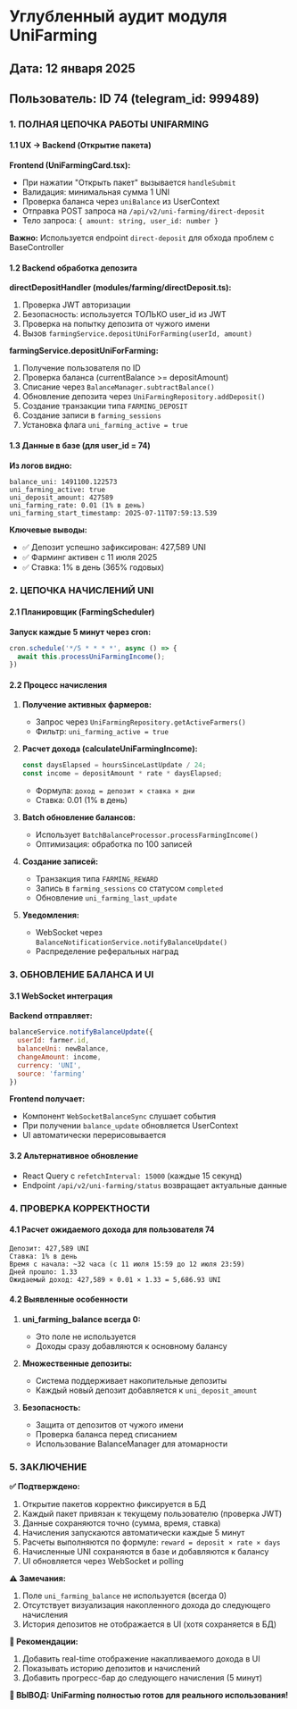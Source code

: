 # Углубленный аудит модуля UniFarming

## Дата: 12 января 2025
## Пользователь: ID 74 (telegram_id: 999489)

### 1. ПОЛНАЯ ЦЕПОЧКА РАБОТЫ UNIFARMING

#### 1.1 UX → Backend (Открытие пакета)

**Frontend (UniFarmingCard.tsx):**
- При нажатии "Открыть пакет" вызывается `handleSubmit`
- Валидация: минимальная сумма 1 UNI
- Проверка баланса через `uniBalance` из UserContext
- Отправка POST запроса на `/api/v2/uni-farming/direct-deposit`
- Тело запроса: `{ amount: string, user_id: number }`

**Важно:** Используется endpoint `direct-deposit` для обхода проблем с BaseController

#### 1.2 Backend обработка депозита

**directDepositHandler (modules/farming/directDeposit.ts):**
1. Проверка JWT авторизации
2. Безопасность: используется ТОЛЬКО user_id из JWT
3. Проверка на попытку депозита от чужого имени
4. Вызов `farmingService.depositUniForFarming(userId, amount)`

**farmingService.depositUniForFarming:**
1. Получение пользователя по ID
2. Проверка баланса (currentBalance >= depositAmount)
3. Списание через `BalanceManager.subtractBalance()`
4. Обновление депозита через `UniFarmingRepository.addDeposit()`
5. Создание транзакции типа `FARMING_DEPOSIT`
6. Создание записи в `farming_sessions`
7. Установка флага `uni_farming_active = true`

#### 1.3 Данные в базе (для user_id = 74)

**Из логов видно:**
```
balance_uni: 1491100.122573
uni_farming_active: true
uni_deposit_amount: 427589
uni_farming_rate: 0.01 (1% в день)
uni_farming_start_timestamp: 2025-07-11T07:59:13.539
```

**Ключевые выводы:**
- ✅ Депозит успешно зафиксирован: 427,589 UNI
- ✅ Фарминг активен с 11 июля 2025
- ✅ Ставка: 1% в день (365% годовых)

### 2. ЦЕПОЧКА НАЧИСЛЕНИЙ UNI

#### 2.1 Планировщик (FarmingScheduler)

**Запуск каждые 5 минут через cron:**
```javascript
cron.schedule('*/5 * * * *', async () => {
  await this.processUniFarmingIncome();
})
```

#### 2.2 Процесс начисления

1. **Получение активных фармеров:**
   - Запрос через `UniFarmingRepository.getActiveFarmers()`
   - Фильтр: `uni_farming_active = true`

2. **Расчет дохода (calculateUniFarmingIncome):**
   ```javascript
   const daysElapsed = hoursSinceLastUpdate / 24;
   const income = depositAmount * rate * daysElapsed;
   ```
   - Формула: `доход = депозит × ставка × дни`
   - Ставка: 0.01 (1% в день)

3. **Batch обновление балансов:**
   - Использует `BatchBalanceProcessor.processFarmingIncome()`
   - Оптимизация: обработка по 100 записей

4. **Создание записей:**
   - Транзакция типа `FARMING_REWARD`
   - Запись в `farming_sessions` со статусом `completed`
   - Обновление `uni_farming_last_update`

5. **Уведомления:**
   - WebSocket через `BalanceNotificationService.notifyBalanceUpdate()`
   - Распределение реферальных наград

### 3. ОБНОВЛЕНИЕ БАЛАНСА И UI

#### 3.1 WebSocket интеграция

**Backend отправляет:**
```javascript
balanceService.notifyBalanceUpdate({
  userId: farmer.id,
  balanceUni: newBalance,
  changeAmount: income,
  currency: 'UNI',
  source: 'farming'
})
```

**Frontend получает:**
- Компонент `WebSocketBalanceSync` слушает события
- При получении `balance_update` обновляется UserContext
- UI автоматически перерисовывается

#### 3.2 Альтернативное обновление

- React Query с `refetchInterval: 15000` (каждые 15 секунд)
- Endpoint `/api/v2/uni-farming/status` возвращает актуальные данные

### 4. ПРОВЕРКА КОРРЕКТНОСТИ

#### 4.1 Расчет ожидаемого дохода для пользователя 74

```
Депозит: 427,589 UNI
Ставка: 1% в день
Время с начала: ~32 часа (с 11 июля 15:59 до 12 июля 23:59)
Дней прошло: 1.33
Ожидаемый доход: 427,589 × 0.01 × 1.33 = 5,686.93 UNI
```

#### 4.2 Выявленные особенности

1. **uni_farming_balance всегда 0:**
   - Это поле не используется
   - Доходы сразу добавляются к основному балансу

2. **Множественные депозиты:**
   - Система поддерживает накопительные депозиты
   - Каждый новый депозит добавляется к `uni_deposit_amount`

3. **Безопасность:**
   - Защита от депозитов от чужого имени
   - Проверка баланса перед списанием
   - Использование BalanceManager для атомарности

### 5. ЗАКЛЮЧЕНИЕ

**✅ Подтверждено:**
1. Открытие пакетов корректно фиксируется в БД
2. Каждый пакет привязан к текущему пользователю (проверка JWT)
3. Данные сохраняются точно (сумма, время, ставка)
4. Начисления запускаются автоматически каждые 5 минут
5. Расчеты выполняются по формуле: `reward = deposit × rate × days`
6. Начисленные UNI сохраняются в базе и добавляются к балансу
7. UI обновляется через WebSocket и polling

**⚠️ Замечания:**
1. Поле `uni_farming_balance` не используется (всегда 0)
2. Отсутствует визуализация накопленного дохода до следующего начисления
3. История депозитов не отображается в UI (хотя сохраняется в БД)

**📌 Рекомендации:**
1. Добавить real-time отображение накапливаемого дохода в UI
2. Показывать историю депозитов и начислений
3. Добавить прогресс-бар до следующего начисления (5 минут)

**🎯 ВЫВОД: UniFarming полностью готов для реального использования!**